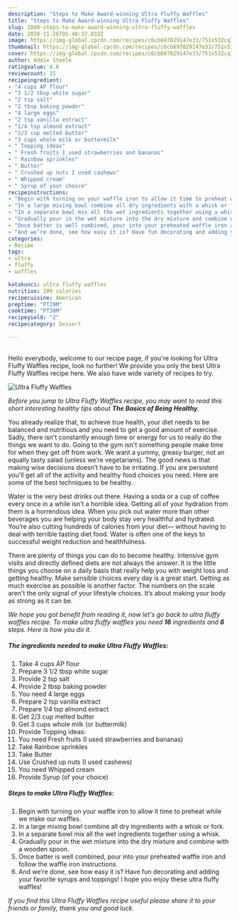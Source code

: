 ```yaml
---
description: "Steps to Make Award-winning Ultra Fluffy Waffles"
title: "Steps to Make Award-winning Ultra Fluffy Waffles"
slug: 1840-steps-to-make-award-winning-ultra-fluffy-waffles
date: 2020-11-26T05:48:37.833Z
image: https://img-global.cpcdn.com/recipes/c6cb697029147e33/751x532cq70/ultra-fluffy-waffles-recipe-main-photo.jpg
thumbnail: https://img-global.cpcdn.com/recipes/c6cb697029147e33/751x532cq70/ultra-fluffy-waffles-recipe-main-photo.jpg
cover: https://img-global.cpcdn.com/recipes/c6cb697029147e33/751x532cq70/ultra-fluffy-waffles-recipe-main-photo.jpg
author: Addie Steele
ratingvalue: 4.8
reviewcount: 15
recipeingredient:
- "4 cups AP flour"
- "3 1/2 tbsp white sugar"
- "2 tsp salt"
- "2 tbsp baking powder"
- "4 large eggs"
- "2 tsp vanilla extract"
- "1/4 tsp almond extract"
- "2/3 cup melted butter"
- "3 cups whole milk or buttermilk"
- " Topping ideas"
- " Fresh fruits I used strawberries and bananas"
- " Rainbow sprinkles"
- " Butter"
- " Crushed up nuts I used cashews"
- " Whipped cream"
- " Syrup of your choice"
recipeinstructions:
- "Begin with turning on your waffle iron to allow it time to preheat while we make our waffles."
- "In a large mixing bowl combine all dry ingredients with a whisk or fork."
- "In a separate bowl mix all the wet ingredients together using a whisk."
- "Gradually pour in the wet mixture into the dry mixture and combine with a wooden spoon."
- "Once batter is well combined, pour into your preheated waffle iron and follow the waffle iron instructions."
- "And we’re done, see how easy it is? Have fun decorating and adding your favorite syrups and toppings! I hope you enjoy these ultra fluffy waffles!"
categories:
- Recipe
tags:
- ultra
- fluffy
- waffles

katakunci: ultra fluffy waffles 
nutrition: 209 calories
recipecuisine: American
preptime: "PT29M"
cooktime: "PT30M"
recipeyield: "2"
recipecategory: Dessert

---
```

<br>
Hello everybody, welcome to our recipe page, if you're looking for Ultra Fluffy Waffles recipe, look no further! We provide you only the best Ultra Fluffy Waffles recipe here. We also have wide variety of recipes to try.
<br>


![Ultra Fluffy Waffles](https://img-global.cpcdn.com/recipes/c6cb697029147e33/751x532cq70/ultra-fluffy-waffles-recipe-main-photo.jpg)

<i>Before you jump to Ultra Fluffy Waffles recipe, you may want to read this short interesting healthy tips about <strong>The Basics of Being Healthy</strong>.</i>

You already realize that, to achieve true health, your diet needs to be balanced and nutritious and you need to get a good amount of exercise. Sadly, there isn't constantly enough time or energy for us to really do the things we want to do. Going to the gym isn't something people make time for when they get off from work. We want a yummy, greasy burger, not an equally tasty salad (unless we’re vegetarians). The good news is that making wise decisions doesn’t have to be irritating. If you are persistent you'll get all of the activity and healthy food choices you need. Here are some of the best techniques to be healthy.

Water is the very best drinks out there. Having a soda or a cup of coffee every once in a while isn’t a horrible idea. Getting all of your hydration from them is a horrendous idea. When you pick out water more than other beverages you are helping your body stay very healthful and hydrated. You’re also cutting hundreds of calories from your diet— without having to deal with terrible tasting diet food. Water is often one of the keys to successful weight reduction and healthfulness.

There are plenty of things you can do to become healthy. Intensive gym visits and directly defined diets are not always the answer. It is the little things you choose on a daily basis that really help you with weight loss and getting healthy. Make sensible choices every day is a great start. Getting as much exercise as possible is another factor. The numbers on the scale aren't the only signal of your lifestyle choices. It’s about making your body as strong as it can be. 


<i>We hope you got benefit from reading it, now let's go back to ultra fluffy waffles recipe. To make ultra fluffy waffles you need <strong>16</strong> ingredients and <strong>6</strong> steps. Here is how you do it.
</i>

##### The ingredients needed to make Ultra Fluffy Waffles:

1. Take 4 cups AP flour
1. Prepare 3 1/2 tbsp white sugar
1. Provide 2 tsp salt
1. Provide 2 tbsp baking powder
1. You need 4 large eggs
1. Prepare 2 tsp vanilla extract
1. Prepare 1/4 tsp almond extract
1. Get 2/3 cup melted butter
1. Get 3 cups whole milk (or buttermilk)
1. Provide  Topping ideas:
1. You need  Fresh fruits (I used strawberries and bananas)
1. Take  Rainbow sprinkles
1. Take  Butter
1. Use  Crushed up nuts (I used cashews)
1. You need  Whipped cream
1. Provide  Syrup (of your choice)


##### Steps to make Ultra Fluffy Waffles:

1. Begin with turning on your waffle iron to allow it time to preheat while we make our waffles.
1. In a large mixing bowl combine all dry ingredients with a whisk or fork.
1. In a separate bowl mix all the wet ingredients together using a whisk.
1. Gradually pour in the wet mixture into the dry mixture and combine with a wooden spoon.
1. Once batter is well combined, pour into your preheated waffle iron and follow the waffle iron instructions.
1. And we’re done, see how easy it is? Have fun decorating and adding your favorite syrups and toppings! I hope you enjoy these ultra fluffy waffles!


<i>If you find this Ultra Fluffy Waffles recipe useful please share it to your friends or family, thank you and good luck.</i>

